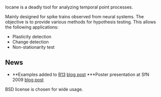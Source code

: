 Iocane is a deadly tool for analyzing temporal point processes.

Mainly designed for spike trains observed from neural systems.
The objective is to provide various methods for hypothesis testing.
This allows the following applications:
  * Plasticity detection
  * Change detection
  * Non-stationarity test

## News ##
  * **Examples added to [R13](https://code.google.com/p/iocane/source/detail?r=13) [blog post](http://wp.me/prXHT-3z)
  ***Poster presentation at SfN 2009 [blog post](http://memming.wordpress.com/2009/10/15/significance-test-for-spike-trains-based-on-finite-point-process-estimation/)

BSD license is chosen for wide usage.